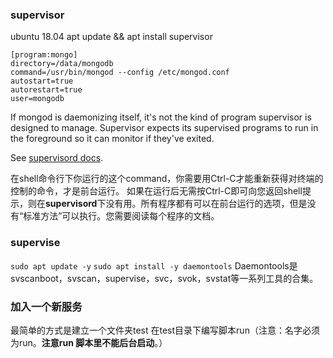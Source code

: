 ### **supervisor**
ubuntu 18.04 apt update && apt install supervisor
```
[program:mongo]
directory=/data/mongodb
command=/usr/bin/mongod --config /etc/mongod.conf
autostart=true
autorestart=true
user=mongodb
```
If mongod is daemonizing itself, it's not the kind of program supervisor is designed to manage. Supervisor expects its supervised programs to run in the foreground so it can monitor if they've exited.

See [supervisord docs](http://supervisord.org/subprocess.html).

在shell命令行下你运行的这个command，你需要用Ctrl-C才能重新获得对终端的控制的命令，才是前台运行。
如果在运行后无需按Ctrl-C即可向您返回shell提示，则在**supervisord**下没有用。所有程序都有可以在前台运行的选项，但是没有“标准方法”可以执行。您需要阅读每个程序的文档。


### **supervise**
`sudo apt update -y`
`sudo apt install -y daemontools`
Daemontools是svscanboot，svscan，supervise，svc，svok，svstat等一系列工具的合集。
### 加入一个新服务
最简单的方式是建立一个文件夹test
在test目录下编写脚本run（注意：名字必须为run。**注意run 脚本里不能后台启动**。）
